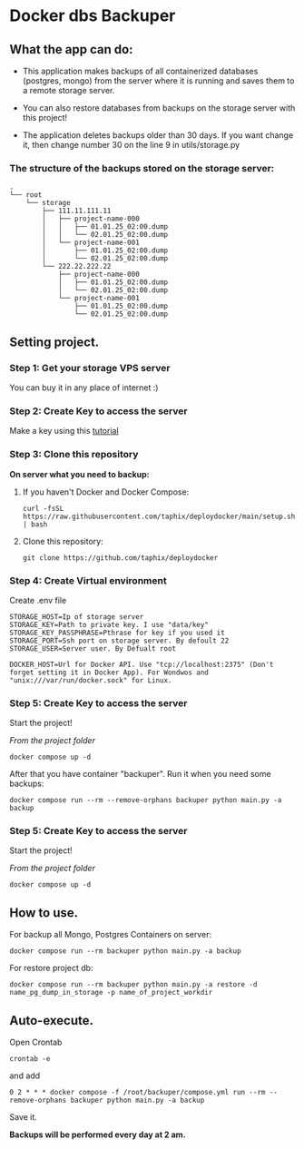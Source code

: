 # Docker dbs Backuper

## What the app can do:
* This application makes backups of all containerized databases (postgres, mongo) from the server where it is running and saves them to a remote storage server.

* You can also restore databases from backups on the storage server with this project!

* The application deletes backups older than 30 days.
If you want change it, then change number 30 on the line 9 in utils/storage.py

### The structure of the backups stored on the storage server:
```
.
└── root
    └── storage
        ├── 111.11.111.11
        │   ├── project-name-000
        │   │   ├── 01.01.25_02:00.dump
        │   │   └── 02.01.25_02:00.dump
        │   └── project-name-001
        │       ├── 01.01.25_02:00.dump
        │       └── 02.01.25_02:00.dump
        └── 222.22.222.22
            ├── project-name-000
            │   ├── 01.01.25_02:00.dump
            │   └── 02.01.25_02:00.dump
            └── project-name-001
                ├── 01.01.25_02:00.dump
                └── 02.01.25_02:00.dump
```

## Setting project.

### Step 1: Get your storage VPS server

You can buy it in any place of internet :)

### Step 2: Create Key to access the server

Make a key using this [tutorial](https://docs.github.com/en/authentication/connecting-to-github-with-ssh/generating-a-new-ssh-key-and-adding-it-to-the-ssh-agent)

### Step 3: Clone this repository

**On server what you need to backup:**

1. If you haven't Docker and Docker Compose:
   ```
   curl -fsSL https://raw.githubusercontent.com/taphix/deploydocker/main/setup.sh | bash
   ```

2. Clone this repository:
   ```
   git clone https://github.com/taphix/deploydocker
   ```

### Step 4: Create Virtual environment

Create .env file

```
STORAGE_HOST=Ip of storage server
STORAGE_KEY=Path to private key. I use "data/key"
STORAGE_KEY_PASSPHRASE=Pthrase for key if you used it
STORAGE_PORT=Ssh port on storage server. By defoult 22
STORAGE_USER=Server user. By Defualt root

DOCKER_HOST=Url for Docker API. Use "tcp://localhost:2375" (Don't forget setting it in Docker App). For Wondwos and "unix:///var/run/docker.sock" for Linux.
```

### Step 5: Create Key to access the server

Start the project!

_From the project folder_
```
docker compose up -d
```

After that you have container "backuper".  Run it when you need some backups:
```
docker compose run --rm --remove-orphans backuper python main.py -a backup
```


### Step 5: Create Key to access the server

Start the project!

_From the project folder_
```
docker compose up -d
```

## How to use.

For backup all Mongo, Postgres Containers on server:
```
docker compose run --rm backuper python main.py -a backup
```

For restore project db:
```
docker compose run --rm backuper python main.py -a restore -d name_pg_dump_in_storage -p name_of_project_workdir
```

## Auto-execute.

Open Crontab 
```
crontab -e
```
and add

```
0 2 * * * docker compose -f /root/backuper/compose.yml run --rm --remove-orphans backuper python main.py -a backup
```

Save it.

**Backups will be performed every day at 2 am.**


